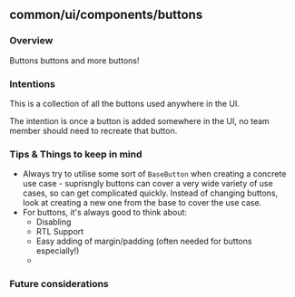 ## common/ui/components/buttons

### Overview

Buttons buttons and more buttons!

### Intentions

This is a collection of all the buttons used anywhere in the UI. 

The intention is once a button is added somewhere in the UI, no team member should need to recreate that button.

### Tips & Things to keep in mind
- Always try to utilise some sort of `BaseButton` when creating a concrete use case - suprisngly buttons can cover a very wide variety of use cases, so can get complicated quickly. Instead of changing buttons, look at creating a new one from the base to cover the use case.
- For buttons, it's always good to think about:
    - Disabling
    - RTL Support
    - Easy adding of margin/padding (often needed for buttons especially!)
    - 


### Future considerations
